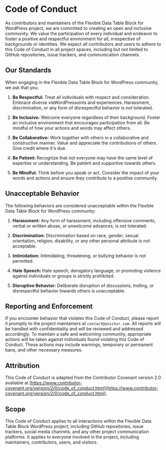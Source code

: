 # Code of Conduct

As contributors and maintainers of the Flexible Data Table Block for WordPress project, we are committed to creating an open and inclusive community. We value the participation of every individual and endeavor to foster a positive and respectful environment for all, irrespective of backgrounds or identities. We expect all contributors and users to adhere to this Code of Conduct in all project spaces, including but not limited to GitHub repositories, issue trackers, and communication channels.

## Our Standards

When engaging in the Flexible Data Table Block for WordPress community, we ask that you:

1. **Be Respectful:** Treat all individuals with respect and consideration. Embrace diverse vieWordPressoints and experiences. Harassment, discrimination, or any form of disrespectful behavior is not tolerated.

2. **Be Inclusive:** Welcome everyone regardless of their background. Foster an inclusive environment that encourages participation from all. Be mindful of how your actions and words may affect others.

3. **Be Collaborative:** Work together with others in a collaborative and constructive manner. Value and appreciate the contributions of others. Give credit where it's due.

4. **Be Patient:** Recognize that not everyone may have the same level of expertise or understanding. Be patient and supportive towards others.

5. **Be Mindful:** Think before you speak or act. Consider the impact of your words and actions and ensure they contribute to a positive community.

## Unacceptable Behavior

The following behaviors are considered unacceptable within the Flexible Data Table Block for WordPress community:

1. **Harassment:** Any form of harassment, including offensive comments, verbal or written abuse, or unwelcome advances, is not tolerated.

2. **Discrimination:** Discrimination based on race, gender, sexual orientation, religion, disability, or any other personal attribute is not acceptable.

3. **Intimidation:** Intimidating, threatening, or bullying behavior is not permitted.

4. **Hate Speech:** Hate speech, derogatory language, or promoting violence against individuals or groups is strictly prohibited.

5. **Disruptive Behavior:** Deliberate disruption of discussions, trolling, or disrespectful behavior towards others is unacceptable.

## Reporting and Enforcement

If you encounter behavior that violates this Code of Conduct, please report it promptly to the project maintainers at `contact@anichur.com`. All reports will be handled with confidentiality and will be reviewed and addressed accordingly. To maintain a safe and welcoming community, appropriate actions will be taken against individuals found violating this Code of Conduct. These actions may include warnings, temporary or permanent bans, and other necessary measures.

## Attribution

This Code of Conduct is adapted from the Contributor Covenant version 2.0 available at [https://www.contributor-covenant.org/version/2/0/code_of_conduct.html](https://www.contributor-covenant.org/version/2/0/code_of_conduct.html).

## Scope

This Code of Conduct applies to all interactions within the Flexible Data Table Block WordPress project, including GitHub repositories, issue trackers, social media channels, and any other project communication platforms. It applies to everyone involved in the project, including maintainers, contributors, users, and visitors.

